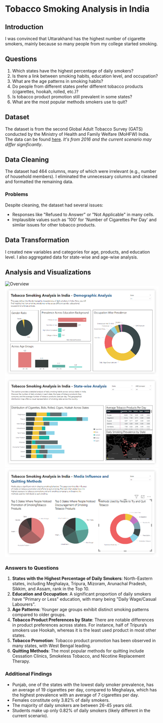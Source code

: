 # Tobacco Smoking Analysis in India

## Introduction
I was convinced that Uttarakhand has the highest number of cigarette smokers, mainly because so many people from my college started smoking.

## Questions
1. Which states have the highest percentage of daily smokers?
2. Is there a link between smoking habits, education level, and occupation?
3. What are the age patterns in smoking habits?
4. Do people from different states prefer different tobacco products (cigarettes, hookah, rolled, etc.)?
5. Is tobacco product promotion still prevalent in some states?
6. What are the most popular methods smokers use to quit?

## Dataset
The dataset is from the second Global Adult Tobacco Survey (GATS) conducted by the Ministry of Health and Family Welfare (MoHFW) India. The data can be found [here](https://extranet.who.int/ncdsmicrodata/index.php/catalog/861). _It's from 2016 and the current scenario may differ significantly_.

## Data Cleaning
The dataset had 464 columns, many of which were irrelevant (e.g., number of household members). I eliminated the unnecessary columns and cleaned and formatted the remaining data.

### Problems
Despite cleaning, the dataset had several issues:
- Responses like "Refused to Answer" or "Not Applicable" in many cells.
- Implausible values such as '100' for 'Number of Cigarettes Per Day' and similar issues for other tobacco products.

## Data Transformation
I created new variables and categories for age, products, and education level. I also aggregated data for state-wise and age-wise analysis.

## Analysis and Visualizations

![Overview]([Images/Overview.png](https://github.com/manasviwho/Tobacco-Analysis-in-India/blob/main/Images/Overview.png)) 
![Demographic Analysis](https://github.com/manasviwho/Tobacco-Analysis-in-India/blob/main/Images/Demographic%20Analysis.png)
![State-wise Analysis](https://github.com/manasviwho/Tobacco-Analysis-in-India/blob/main/Images/State-wise%20Analysis.png)
![Media Influence and Quitting Methods](https://github.com/manasviwho/Tobacco-Analysis-in-India/blob/main/Images/Media%20Influence%20and%20Quitting%20Methods.png)

### Answers to Questions
1. **States with the Highest Percentage of Daily Smokers**: North-Eastern states, including Meghalaya, Tripura, Mizoram, Arunachal Pradesh, Sikkim, and Assam, rank in the Top 10.
2. **Education and Occupation**: A significant proportion of daily smokers have "Primary or Less" education, with many being "Daily Wage/Casual Labourers".
3. **Age Patterns**: Younger age groups exhibit distinct smoking patterns compared to older groups.
4. **Tobacco Product Preferences by State**: There are notable differences in product preferences across states. For instance, half of Tripura’s smokers use Hookah, whereas it is the least used product in most other states.
5. **Tobacco Promotion**: Tobacco product promotion has been observed in many states, with West Bengal leading.
6. **Quitting Methods**: The most popular methods for quitting include Cessation Clinics, Smokeless Tobacco, and Nicotine Replacement Therapy.

### Additional Findings
- Punjab, one of the states with the lowest daily smoker prevalence, has an average of 19 cigarettes per day, compared to Meghalaya, which has the highest prevalence with an average of 7 cigarettes per day.
- Females constitute only 3.82% of daily smokers.
- The majority of daily smokers are between 26-45 years old.
- Students make up only 0.82% of daily smokers (likely different in the current scenario).
